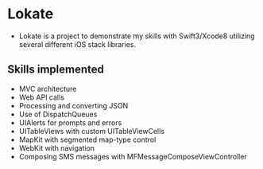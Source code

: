# Lokate
- Lokate is a project to demonstrate my skills with Swift3/Xcode8 utilizing several different iOS stack libraries.

## Skills implemented
- MVC architecture
- Web API calls
- Processing and converting JSON
- Use of DispatchQueues
- UIAlerts for prompts and errors
- UITableViews with custom UITableViewCells
- MapKit with segmented map-type control
- WebKit with navigation
- Composing SMS messages with MFMessageComposeViewController
